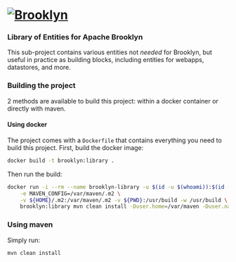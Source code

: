 
# [![**Brooklyn**](https://brooklyn.apache.org/style/img/apache-brooklyn-logo-244px-wide.png)](http://brooklyn.apache.org/)

### Library of Entities for Apache Brooklyn

This sub-project contains various entities not *needed* for Brooklyn,
but useful in practice as building blocks, including entities for webapps,
datastores, and more.

### Building the project

2 methods are available to build this project: within a docker container or directly with maven.

#### Using docker

The project comes with a `Dockerfile` that contains everything you need to build this project.
First, build the docker image:

```bash
docker build -t brooklyn:library .
```

Then run the build:

```bash
docker run -i --rm --name brooklyn-library -u $(id -u $(whoami)):$(id -g $(whoami)) \
    -e MAVEN_CONFIG=/var/maven/.m2 \
    -v ${HOME}/.m2:/var/maven/.m2 -v ${PWD}:/usr/build -w /usr/build \
    brooklyn:library mvn clean install -Duser.home=/var/maven -Duser.name=$(whoami)
```

### Using maven

Simply run:

```bash
mvn clean install
```
